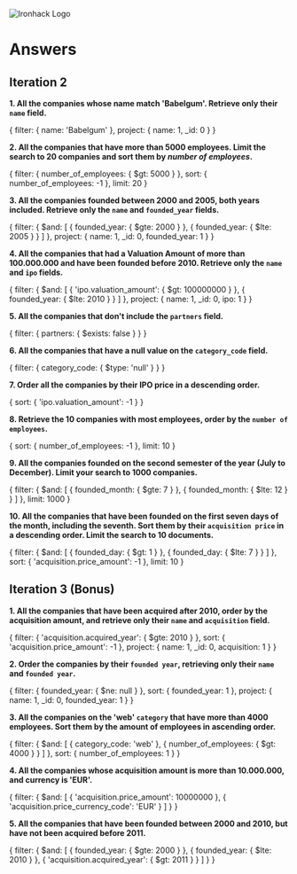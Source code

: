![Ironhack Logo](https://i.imgur.com/1QgrNNw.png)

# Answers

## Iteration 2

**1. All the companies whose name match 'Babelgum'. Retrieve only their `name` field.**

<!-- Your Query Goes Here -->
{
  filter: {
    name: 'Babelgum'
  },
  project: {
    name: 1,
    _id: 0
  }
}
<br>

**2. All the companies that have more than 5000 employees. Limit the search to 20 companies and sort them by *number of employees*.**

<!-- Your Query Goes Here -->
{
  filter: {
    number_of_employees: {
      $gt: 5000
    }
  },
  sort: {
    number_of_employees: -1
  },
  limit: 20
}
<br>

**3. All the companies founded between 2000 and 2005, both years included. Retrieve only the `name` and `founded_year` fields.**

<!-- Your Query Goes Here -->
{
  filter: {
    $and: [
      {
        founded_year: {
          $gte: 2000
        }
      },
      {
        founded_year: {
          $lte: 2005
        }
      }
    ]
  },
  project: {
    name: 1,
    _id: 0,
    founded_year: 1
  }
}
<br>

**4. All the companies that had a Valuation Amount of more than 100.000.000 and have been founded before 2010. Retrieve only the `name` and `ipo` fields.**

<!-- Your Query Goes Here -->
{
  filter: {
    $and: [
      {
        'ipo.valuation_amount': {
          $gt: 100000000
        }
      },
      {
        founded_year: {
          $lte: 2010
        }
      }
    ]
  },
  project: {
    name: 1,
    _id: 0,
    ipo: 1
  }
}
<br>

**5. All the companies that don't include the `partners` field.**

<!-- Your Query Goes Here -->
{
  filter: {
    partners: {
      $exists: false
    }
  }
}
<br>

**6. All the companies that have a null value on the `category_code` field.**

<!-- Your Query Goes Here -->
{
  filter: {
    category_code: {
      $type: 'null'
    }
  }
}
<br>

**7. Order all the companies by their IPO price in a descending order.**

<!-- Your Query Goes Here -->
{
  sort: {
    'ipo.valuation_amount': -1
  }
}
<br>

**8. Retrieve the 10 companies with most employees, order by the `number of employees`.**

<!-- Your Query Goes Here -->
{
  sort: {
    number_of_employees: -1
  },
  limit: 10
}
<br>

**9. All the companies founded on the second semester of the year (July to December). Limit your search to 1000 companies.**

<!-- Your Query Goes Here -->
{
  filter: {
    $and: [
      {
        founded_month: {
          $gte: 7
        }
      },
      {
        founded_month: {
          $lte: 12
        }
      }
    ]
  },
  limit: 1000
}
<br>

**10. All the companies that have been founded on the first seven days of the month, including the seventh. Sort them by their `acquisition price` in a descending order. Limit the search to 10 documents.**

<!-- Your Query Goes Here -->
{
  filter: {
    $and: [
      {
        founded_day: {
          $gt: 1
        }
      },
      {
        founded_day: {
          $lte: 7
        }
      }
    ]
  },
  sort: {
    'acquisition.price_amount': -1
  },
  limit: 10
}
<br>

## Iteration 3 (Bonus)

**1. All the companies that have been acquired after 2010, order by the acquisition amount, and retrieve only their `name` and `acquisition` field.**

<!-- Your Query Goes Here -->
{
  filter: {
    'acquisition.acquired_year': {
      $gte: 2010
    }
  },
  sort: {
    'acquisition.price_amount': -1
  },
  project: {
    name: 1,
    _id: 0,
    acquisition: 1
  }
}
<br>

**2. Order the companies by their `founded year`, retrieving only their `name` and `founded year`.**

<!-- Your Query Goes Here -->
{
  filter: {
    founded_year: {
      $ne: null
    }
  },
  sort: {
    founded_year: 1
  },
  project: {
    name: 1,
    _id: 0,
    founded_year: 1
  }
}
<br>

**3. All the companies on the 'web' `category` that have more than 4000 employees. Sort them by the amount of employees in ascending order.**

<!-- Your Query Goes Here -->
{
  filter: {
    $and: [
      {
        category_code: 'web'
      },
      {
        number_of_employees: {
          $gt: 4000
        }
      }
    ]
  },
  sort: {
    number_of_employees: 1
  }
}
<br>

**4. All the companies whose acquisition amount is more than 10.000.000, and currency is 'EUR'.**

<!-- Your Query Goes Here -->
{
  filter: {
    $and: [
      {
        'acquisition.price_amount': 10000000
      },
      {
        'acquisition.price_currency_code': 'EUR'
      }
    ]
  }
}
<br>

**5. All the companies that have been founded between 2000 and 2010, but have not been acquired before 2011.**

<!-- Your Query Goes Here -->
{
  filter: {
    $and: [
      {
        founded_year: {
          $gte: 2000
        }
      },
      {
        founded_year: {
          $lte: 2010
        }
      },
      {
        'acquisition.acquired_year': {
          $gt: 2011
        }
      }
    ]
  }
}
<br>
